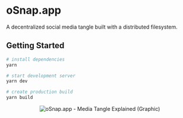 # oSnap.app

A decentralized social media tangle built with a distributed filesystem.

## Getting Started

```bash
# install dependencies
yarn

# start development server
yarn dev

# create production build
yarn build
```

<p align="center"><img alt="oSnap.app - Media Tangle Explained (Graphic)" src="https://user-images.githubusercontent.com/25379378/88954222-df11f700-d24e-11ea-880d-b4f03548afc3.png" /></p>
